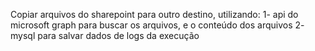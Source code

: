 Copiar arquivos do sharepoint para outro destino, utilizando:
1- api do microsoft graph para buscar os arquivos, e o conteúdo dos arquivos
2- mysql para salvar dados de logs da execução
